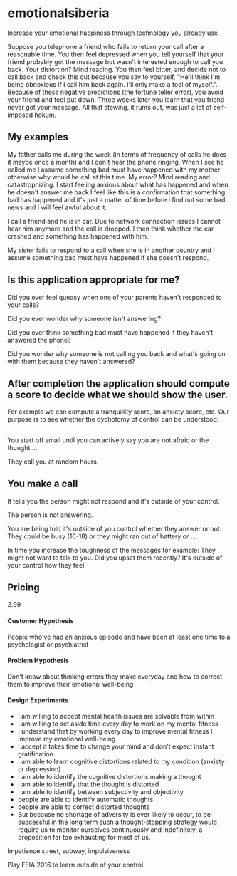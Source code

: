 # emotionalsiberia
Increase your emotional happiness through technology you already use

Suppose you telephone a friend who fails to return your call after a reasonable time. You then feel depressed when you tell yourself that your friend probably got the message but wasn't interested enough to call you back. Your distortion? Mind reading. You then feel bitter, and decide not to call back and check this out because you say to yourself, "He'll think I'm being obnoxious if I call him back again. I'll only make a fool of myself.". Because of these negative predictions (the fortune teller error), you avoid your friend and feel put down. Three weeks later you learn that you friend never got your message. All that stewing, it rums out, was just a lot of self-imposed hokum.

## My examples

My father calls me during the week (in terms of frequency of calls he does it maybe once a month) and I don't hear the phone ringing. When I see he called me I assume something bad must have happened with my mother otherwise why would he call at this time. My error? Mind reading and catastrophizing. I start feeling anxious about what has happened and when he doesn't answer me back I feel like this is a confirmation that something bad has happened and it's just a matter of time before I find out some bad news and I will feel awful about it.

I call a friend and he is in car. Due to network connection issues I cannot hear him anymore and the call is dropped. I then think whether the car crashed and something has happened with him.

My sister fails to respond to a call when she is in another country and I assume something bad must have happened if she doesn't respond.

## Is this application appropriate for me?

Did you ever feel queasy when one of your parents haven't responded to your calls?

Did you ever wonder why someone isn't answering?

Did you ever think something bad must have happened if they haven't answered the phone?

Did you wonder why someone is not calling you back and what's going on with them because they haven't answered?

## After completion the application should compute a score to decide what we should show the user.

For example we can compute a tranquillity score, an anxiety score, etc. Our purpose is to see whether the dychotomy of control can be understood.

##

You start off small until you can actively say you are not afraid or the thought ...

They call you at random hours.

## You make a call

It tells you the person might not respond and it's outside of your control.

The person is not answering.

You are being told it's outside of you control whether they answer or not. They could be busy (10-18) or they might ran out of battery or ...

In time you increase the toughness of the messages for example: They might not want to talk to you. Did you upset them recently? It's outside of your control how they feel.

##

## Pricing

2.99

#### Customer Hypothesis

People who've had an anxious episode and have been at least one time to a psychologist or psychiatrist

#### Problem Hypothesis

Don't know about thinking errors they make everyday and how to correct them to improve their emotional well-being

#### Design Experiments

- I am willing to accept mental health issues are solvable from within
- I am willing to set aside time every day to work on my mental fitness
- I understand that by working every day to improve mental fitness I improve my emotional well-being
- I accept it takes time to change your mind and don't expect instant gratification
- I am able to learn cognitive distortions related to my condition (anxiety or depression)
- I am able to identify the cognitive distortions making a thought
- I am able to identify that the thought is distorted
- I am able to identify between subjectivity and objectivity
- people are able to identify automatic thoughts
- people are able to correct distorted thoughts
- But because no shortage of adversity is ever likely to occur, to be successful in the long term such a thought-stopping strategy would require us to monitor ourselves continuously and indefinitely, a proposition far too exhausting for most of us.


Impatience street, subway, impulsiveness

Play FFIA 2016 to learn outside of your control

